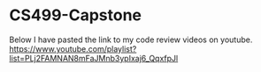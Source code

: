 # CS499-Capstone
Below I have pasted the link to my code review videos on youtube.
https://www.youtube.com/playlist?list=PLj2FAMNAN8mFaJMnb3ypIxaj6_QqxfpJl
